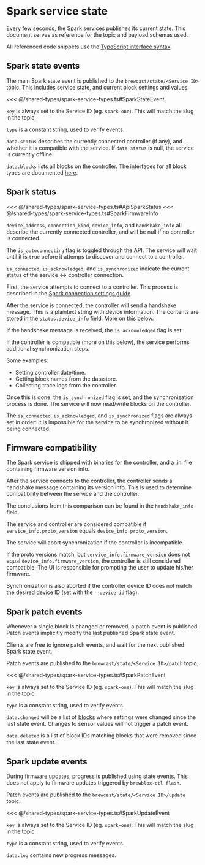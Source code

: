 # Spark service state

Every few seconds, the Spark services publishes its current [state](./state_events).
This document serves as reference for the topic and payload schemas used.

All referenced code snippets use the [TypeScript interface syntax](https://www.typescriptlang.org/docs/handbook/interfaces.html).

## Spark state events

The main Spark state event is published to the `brewcast/state/<Service ID>` topic.
This includes service state, and current block settings and values.

<<< @/shared-types/spark-service-types.ts#SparkStateEvent

`key` is always set to the Service ID (eg. `spark-one`). This will match the slug in the topic.

`type` is a constant string, used to verify events.

`data.status` describes the currently connected controller (if any), and whether it is compatible with the service.
If `data.status` is null, the service is currently offline.

`data.blocks` lists all blocks on the controller.
The interfaces for all block types are documented [here](./block_types).

## Spark status

<<< @/shared-types/spark-service-types.ts#ApiSparkStatus
<<< @/shared-types/spark-service-types.ts#SparkFirmwareInfo

`device_address`, `connection_kind`, `device_info`, and `handshake_info`
all describe the currently connected controller, and will be null if no controller is connected.

The `is_autoconnecting` flag is toggled through the API.
The service will wait until it is `true` before it attemps to discover and connect to a controller.

`is_connected`, `is_acknowledged`, and `is_synchronized` indicate the current status of the service <-> controller connection.

First, the service attempts to connect to a controller.
This process is described in the [Spark connection settings guide](../../user/connect_settings).

After the service is connected, the controller will send a handshake message. This is a plaintext string with device information. The contents are stored in the `status.device_info` field. More on this below.

If the handshake message is received, the `is_acknowledged` flag is set.

If the controller is compatible (more on this below),
the service performs additional synchronization steps.

Some examples:
- Setting controller date/time.
- Getting block names from the datastore.
- Collecting trace logs from the controller.

Once this is done, the `is_synchronized` flag is set, and the synchronization process is done.
The service will now read/write blocks on the controller.

The `is_connected`, `is_acknowledged`, and `is_synchronized` flags are always set in order:
it is impossible for the service to be synchronized without it being connected.

## Firmware compatibility

The Spark service is shipped with binaries for the controller,
and a .ini file containing firmware version info.

After the service connects to the controller, the controller sends a handshake message containing its version info.
This is used to determine compatibility between the service and the controller.

The conclusions from this comparison can be found in the `handshake_info` field.

The service and controller are considered compatible if `service_info.proto_version` equals `device_info.proto_version`.

The service will abort synchronization if the controller is incompatible.

If the proto versions match, but `service_info.firmware_version` does not equal `device_info.firmware_version`,
the controller is still considered compatible.
The UI is responsible for prompting the user to update his/her firmware.

Synchronization is also aborted if the controller device ID does not match the desired device ID (set with the `--device-id` flag).

## Spark patch events

Whenever a single block is changed or removed, a patch event is published. Patch events implicitly modify the last published Spark state event.

Clients are free to ignore patch events, and wait for the next published Spark state event.

Patch events are published to the `brewcast/state/<Service ID>/patch` topic.

<<< @/shared-types/spark-service-types.ts#SparkPatchEvent

`key` is always set to the Service ID (eg. `spark-one`). This will match the slug in the topic.

`type` is a constant string, used to verify events.

`data.changed` will be a list of [blocks](./block_types) where settings were changed since the last state event.
Changes to sensor values will not trigger a patch event.

`data.deleted` is a list of block IDs matching blocks that were removed since the last state event.

## Spark update events

During firmware updates, progress is published using state events.
This does not apply to firmware updates triggered by `brewblox-ctl flash`.

Patch events are published to the `brewcast/state/<Service ID>/update` topic.

<<< @/shared-types/spark-service-types.ts#SparkUpdateEvent

`key` is always set to the Service ID (eg. `spark-one`). This will match the slug in the topic.

`type` is a constant string, used to verify events.

`data.log` contains new progress messages.

